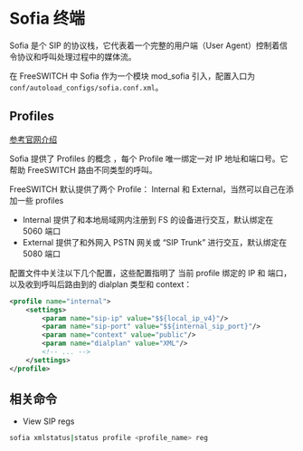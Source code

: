 # Sofia 终端

Sofia 是个 SIP 的协议栈，它代表着一个完整的用户端（User Agent）控制着信令协议和呼叫处理过程中的媒体流。

在 FreeSWITCH 中 Sofia 作为一个模块 mod_sofia 引入，配置入口为 `conf/autoload_configs/sofia.conf.xml`。

## Profiles

[参考官网介绍](https://freeswitch.org/confluence/display/FREESWITCH/Configuring+FreeSWITCH#ConfiguringFreeSWITCH-SIPProfilessip-profiles)

Sofia 提供了 Profiles 的概念 ，每个 Profile 唯一绑定一对 IP 地址和端口号。它帮助 FreeSWITCH 路由不同类型的呼叫。

FreeSWITCH 默认提供了两个 Profile： Internal 和 External，当然可以自己在添加一些 profiles

- Internal 提供了和本地局域网内注册到 FS 的设备进行交互，默认绑定在 5060 端口
- External 提供了和外网入 PSTN 网关或 “SIP Trunk” 进行交互，默认绑定在 5080 端口

配置文件中关注以下几个配置，这些配置指明了 当前 profile 绑定的 IP 和 端口，以及收到呼叫后路由到的 dialplan 类型和 context：

```xml
<profile name="internal">
    <settings>
        <param name="sip-ip" value="$${local_ip_v4}"/>
        <param name="sip-port" value="$${internal_sip_port}"/>
        <param name="context" value="public"/>
        <param name="dialplan" value="XML"/>
        <!-- ... -->
    </settings>
</profile>
```

## 相关命令

- View SIP regs

```sh
sofia xmlstatus|status profile <profile_name> reg
```
